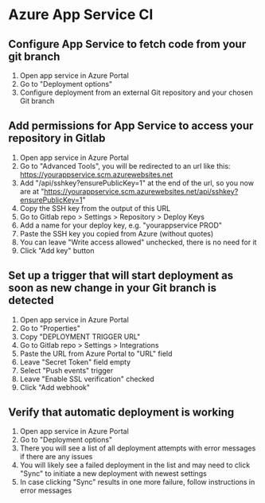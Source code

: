 # Azure App Service CI

## Configure App Service to fetch code from your git branch
1. Open app service in Azure Portal
2. Go to "Deployment options"
3. Configure deployment from an external Git repository and your chosen Git branch

## Add permissions for App Service to access your repository in Gitlab
1. Open app service in Azure Portal
2. Go to "Advanced Tools", you will be redirected to an url like this: https://yourappservice.scm.azurewebsites.net
3. Add "/api/sshkey?ensurePublicKey=1" at the end of the url, so you now are at "https://yourappservice.scm.azurewebsites.net/api/sshkey?ensurePublicKey=1"
4. Copy the SSH key from the output of this URL
5. Go to Gitlab repo > Settings > Repository > Deploy Keys
6. Add a name for your deploy key, e.g. "yourappservice PROD"
7. Paste the SSH key you copied from Azure (without quotes)
8. You can leave "Write access allowed" unchecked, there is no need for it
9. Click "Add key" button

## Set up a trigger that will start deployment as soon as new change in your Git branch is detected
1. Open app service in Azure Portal
2. Go to "Properties"
3. Copy "DEPLOYMENT TRIGGER URL"
4. Go to Gitlab repo > Settings > Integrations
5. Paste the URL from Azure Portal to "URL" field
6. Leave "Secret Token" field empty
7. Select "Push events" trigger
8. Leave "Enable SSL verification" checked
9. Click "Add webhook"

## Verify that automatic deployment is working
1. Open app service in Azure Portal
2. Go to "Deployment options"
3. There you will see a list of all deployment attempts with error messages if there are any issues
4. You will likely see a failed deployment in the list and may need to click "Sync" to initiate a new deployment with newest settings
5. In case clicking "Sync" results in one more failure, follow instructions in error messages

